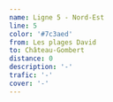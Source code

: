 ```yaml
---
name: Ligne 5 - Nord-Est
line: 5
color: '#7c3aed'
from: Les plages David
to: Château-Gombert
distance: 0
description: '-'
trafic: '-'
cover: '-'
---
```

